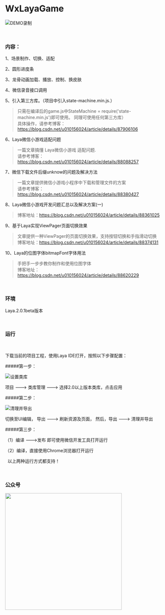 # WxLayaGame
  
![DEMO录制](https://github.com/longyinzaitian/WxLayaGame/blob/master/demo.gif)
   
   
&nbsp;
### 内容：

1、场景制作、切换、适配  
  
2、圆形进度条  
  
3、龙骨动画加载、播放、控制、换皮肤  
  
4、微信录音接口调用  
  
5、引入第三方库。（项目中引入state-machine.min.js.）    
>   只需在编译后的game.js中StateMachine = require('state-machine.min.js')即可使用。 同理可使用任何第三方库）    
>   具体操作，请参考博客：https://blog.csdn.net/u010156024/article/details/87906106  

6、Laya微信小游戏适配问题  
> 一篇文章搞懂 Laya微信小游戏 适配问题.    
> 请参考博客： https://blog.csdn.net/u010156024/article/details/88088257

7、微信下载文件后缀unknow的问题及解决方法
> 一篇文章提供微信小游戏小程序中下载和管理文件的方案  
> 请参考博客：https://blog.csdn.net/u010156024/article/details/88380427

8、Laya微信小游戏开发问题汇总以及解决方案(一)  
> 博客地址：https://blog.csdn.net/u010156024/article/details/88361025

9、基于Laya实现ViewPager页面切换效果
> 文章提供一种ViewPager的页面切换效果，支持按钮切换和手指滑动切换  
> 博客地址：https://blog.csdn.net/u010156024/article/details/88374131

10、Laya的位图字体bitmapFont字体用法  
> 手把手一步步教你制作和使用位图字体  
> 博客地址： https://blog.csdn.net/u010156024/article/details/88620229  
  
  
&nbsp;
### 环境  
  
Laya.2.0.1beta版本  


&nbsp;

### 运行 

&nbsp;

下载当前的项目工程，使用Laya IDE打开，按照以下步骤配置：  


#####第一步：   

![设置类库](https://github.com/longyinzaitian/WxLayaGame/blob/master/art/2.png)

项目 ---> 类库管理 ---> 选择2.0以上版本类库，点击应用   


#####第二步：   

![清理并导出](https://github.com/longyinzaitian/WxLayaGame/blob/master/art/1.png)

切换至UI编辑， 导出 ---> 刷新资源及页面， 然后，导出 ---> 清理并导出   


#####第三步：   

（1）编译 --->发布  即可使用微信开发工具打开运行    
    
（2）编译，直接使用Chrome浏览器打开运行  

&nbsp;&nbsp;以上两种运行方式都支持！

&nbsp;
### 公众号    

<img with="540" height="376" src="https://img-blog.csdnimg.cn/20190225010002934.png?x-oss-process=image/watermark,type_ZmFuZ3poZW5naGVpdGk,shadow_10,text_aHR0cHM6Ly9ibG9nLmNzZG4ubmV0L3UwMTAxNTYwMjQ=,size_16,color_FFFFFF,t_70"></img>
